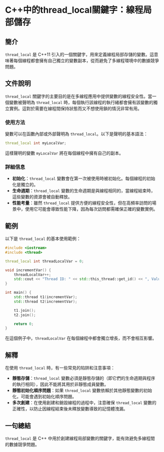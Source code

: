 <!--
Meta Description: # C++中的thread_local關鍵字：線程局部儲存 ## 簡介 `thread_local` 是 C++11 引入的一個關鍵字，用來定義線程局部存儲的變數。這意味著每個線程都會擁有自己獨立的變數副本，從而避免了多線程環境中的數據競爭問題。 ## 文件說明 `thread_local` 關鍵字...
Meta Keywords: thread_local, std, thread, threadlocalvar, int
-->

# C++中的thread_local關鍵字：線程局部儲存

## 簡介
`thread_local` 是 C++11 引入的一個關鍵字，用來定義線程局部存儲的變數。這意味著每個線程都會擁有自己獨立的變數副本，從而避免了多線程環境中的數據競爭問題。

## 文件說明
`thread_local` 關鍵字的主要目的是在多線程應用中提供變數的線程安全性。當一個變數被聲明為 `thread_local` 時，每個執行該線程的執行緒都會擁有該變數的獨立實例。這對於需要在線程間保持狀態而又不想使用鎖的情況非常有用。

### 使用方法
變數可以在函數內部或外部聲明為 `thread_local`。以下是聲明的基本語法：

```cpp
thread_local int myLocalVar;
```

這樣聲明的變數 `myLocalVar` 將在每個線程中擁有自己的副本。

### 詳細信息
- **初始化**：`thread_local` 變數會在第一次被使用時被初始化。每個線程的初始化是獨立的。
- **生命週期**：`thread_local` 變數的生命週期是與線程相同的，當線程結束時，這些變數的資源會被自動釋放。
- **性能考量**：雖然 `thread_local` 提供方便的線程安全性，但在高頻率訪問的場景中，使用它可能會導致性能下降，因為每次訪問都需確保正確的變數實例。

## 範例
以下是 `thread_local` 的基本使用範例：

```cpp
#include <iostream>
#include <thread>

thread_local int threadLocalVar = 0;

void incrementVar() {
    threadLocalVar++;
    std::cout << "Thread ID: " << std::this_thread::get_id() << ", Value: " << threadLocalVar << std::endl;
}

int main() {
    std::thread t1(incrementVar);
    std::thread t2(incrementVar);

    t1.join();
    t2.join();

    return 0;
}
```

在這個例子中，`threadLocalVar` 在每個線程中都會獨立增長，而不會相互影響。

## 解釋
在使用 `thread_local` 時，有一些常見的陷阱和注意事項：
- **靜態存儲**：`thread_local` 變數必須是靜態存儲的（即它們的生命週期與程序的執行相同），因此不能將其用於非靜態成員變數。
- **靜態初始化順序問題**：如果 `thread_local` 變數依賴於其他靜態變數的初始化，可能會遇到初始化順序問題。
- **多次創建**：在使用創建和銷毀線程的過程中，注意確保 `thread_local` 變數的正確性，以防止因線程結束後未釋放變數導致的記憶體洩漏。

## 一句總結
`thread_local` 是 C++ 中用於創建線程局部變數的關鍵字，能有效避免多線程間的數據競爭問題。
